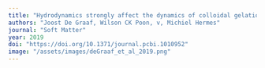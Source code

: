 ```yaml
---
title: "Hydrodynamics strongly affect the dynamics of colloidal gelation but not gel structure"
authors: "Joost De Graaf, Wilson CK Poon, v, Michiel Hermes"
journal: "Soft Matter"
year: 2019
doi: "https://doi.org/10.1371/journal.pcbi.1010952"
image: "/assets/images/deGraaf_et_al_2019.png"
---
```

